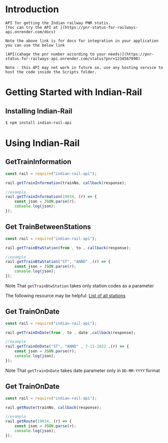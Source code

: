 # Introduction
```
API for getting the Indian railway PNR statis.
[Yoc can try the API at ](https://pnr-status-for-railways-api.onrender.com/docs)

Note the above link is for docs for integration in your application you can use the below link

[API(cahage the pnr number according to your needs)](https://pnr-status-for-railways-api.onrender.com/status?pnr=1234567890)

Note : this API may not work in future so, use any hosting service to host the code inside the Scripts folder.
```
# Getting Started with Indian-Rail

## Installing Indian-Rail

```bash
$ npm install indian-rail-api
```

# Using Indian-Rail

## GetTrainInformation

```javascript
const rail = require("indian-rail-api");

rail.getTrainInformation(trainNo, callback(response);

//example
rail.getTrainInformation(19034, (r) => {
    const json = JSON.parse(r);
    console.log(json);
});
```

## Get TrainBetweenStations

```javascript
const rail = require("indian-rail-api");

rail.getTrainBtwStation(from , to , callback(response);

//example
rail.getTrainBtwStation("ST", "ANND" ,(r) => {
    const json = JSON.parse(r);
    console.log(json);
});
```

Note That `getTrainBtwStation` takes only station codes as a parameter

The following resource may be helpful:
[List of all stations](https://gist.github.com/shubhamjain/35ed77154f577295707a)

## Get TrainOnDate

```javascript
const rail = require("indian-rail-api");

rail.getTrainOnDate(from , to , date ,callback(response);

//example
rail.getTrainOnDate("ST", "ANND" , 7-11-2022 ,(r) => {
    const json = JSON.parse(r);
    console.log(json);
});
```

Note That `getTrainOnDate` takes date parameter only in `DD-MM-YYYY` format

## Get TrainOnDate

```javascript
const rail = require("indian-rail-api");

rail.getRoute(trainNo, callback(response);

//example
rail.getRoute(19034, (r) => {
    const json = JSON.parse(r);
    console.log(json);
});
```
